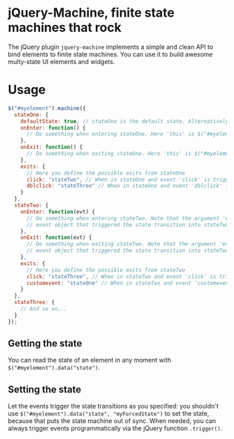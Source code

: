 jQuery-Machine, finite state machines that rock
===============================================

The jQuery plugin `jquery-machine` implements a simple and clean API to bind elements to finite state machines. You can use it to build awesome multy-state UI elements and widgets.


Usage
=====

```javascript
$("#myelement").machine({
  stateOne: {
    defaultState: true, // stateOne is the default state. Alternatively, just call the default state "start"
    onEnter: function() {
      // Do something when entering stateOne. Here 'this' is $("#myelement")
    },
    onExit: function() {
      // Do something when exiting stateOne. Here 'this' is $("#myelement")
    },
    exits: {
      // Here you define the possible exits from stateOne
      click: "stateTwo", // When in stateOne and event 'click' is triggered, state transitions to stateTwo
      dblclick: "stateThree" // When in stateOne and event 'dblclick' is triggered, state transitions to stateThree
    }
  },
  stateTwo: {
    onEnter: function(evt) {
      // Do something when entering stateTwo. Note that the argument 'evt' is the
      // event object that triggered the state transition into stateTwo
    },
    onExit: function(evt) {
      // Do something when exiting stateTwo. Note that the argument 'evt' is the
      // event object that triggered the state transition into stateTwo
    },
    exits: {
      // Here you define the possible exits from stateTwo
      click: "stateThree", // When in stateTwo and event 'click' is triggered, state transitions to stateThree
      customevent: "stateOne" // When in stateTwo and event 'customevent' is triggered, go back to stateOne
    }
  },
  stateThree: {
    // And so on...
  }
});
```

Getting the state
-----------------

You can read the state of an element in any moment with `$("#myelement").data("state")`.

Setting the state
-----------------

Let the events trigger the state transitions as you specified: you shouldn't use `$("#myelement").data("state", "myForcedState")` to set the state, because that puts the state machine out of sync. When needed, you can always trigger events programmatically via the jQuery function `.trigger()`.